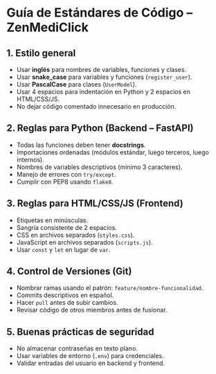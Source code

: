 # Guía de Estándares de Código – ZenMediClick

## 1. Estilo general
- Usar **inglés** para nombres de variables, funciones y clases.
- Usar **snake_case** para variables y funciones (`register_user`).
- Usar **PascalCase** para clases (`UserModel`).
- Usar 4 espacios para indentación en Python y 2 espacios en HTML/CSS/JS.
- No dejar código comentado innecesario en producción.

## 2. Reglas para Python (Backend – FastAPI)
- Todas las funciones deben tener **docstrings**.
- Importaciones ordenadas (módulos estándar, luego terceros, luego internos).
- Nombres de variables descriptivos (mínimo 3 caracteres).
- Manejo de errores con `try/except`.
- Cumplir con PEP8 usando `flake8`.

## 3. Reglas para HTML/CSS/JS (Frontend)
- Etiquetas en minúsculas.
- Sangría consistente de 2 espacios.
- CSS en archivos separados (`styles.css`).
- JavaScript en archivos separados (`scripts.js`).
- Usar `const` y `let` en lugar de `var`.

## 4. Control de Versiones (Git)
- Nombrar ramas usando el patrón: `feature/nombre-funcionalidad`.
- Commits descriptivos en español.
- Hacer `pull` antes de subir cambios.
- Revisar código de otros miembros antes de fusionar.

## 5. Buenas prácticas de seguridad
- No almacenar contraseñas en texto plano.
- Usar variables de entorno (`.env`) para credenciales.
- Validar entradas del usuario en backend y frontend.
